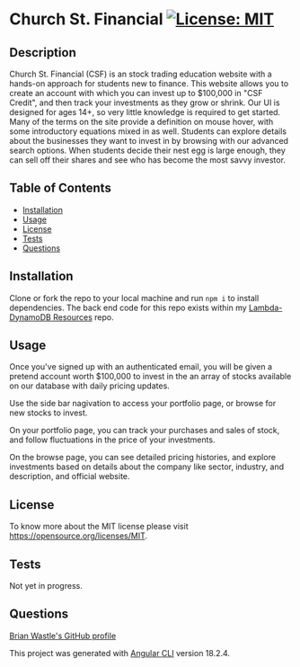 # Church St. Financial [![License: MIT](https://img.shields.io/badge/License-MIT-yellow.svg)](https://opensource.org/licenses/MIT)

## Description

Church St. Financial (CSF) is an stock trading education website with a hands-on approach for students new to finance. This website allows you to create an account with which you can invest up to $100,000 in "CSF Credit", and then track your investments as they grow or shrink. Our UI is designed for ages 14+, so very little knowledge is required to get started. Many of the terms on the site provide a definition on mouse hover, with some introductory equations mixed in as well. Students can explore details about the businesses they want to invest in by browsing with our advanced search options. When students decide their nest egg is large enough, they can sell off their shares and see who has become the most savvy investor.

## Table of Contents

- [Installation](#installation)
- [Usage](#usage)
- [License](#license)
- [Tests](#tests)
- [Questions](#questions)

## Installation

Clone or fork the repo to your local machine and run ```npm i``` to install dependencies. The back end code for this repo exists within my [Lambda-DynamoDB Resources](https://github.com/brian-wastle/Lambda-DynamoDB-Resources) repo.

## Usage

Once you've signed up with an authenticated email, you will be given a pretend account worth $100,000 to invest in the an array of stocks available on our database with daily pricing updates. 

Use the side bar nagivation to access your portfolio page, or browse for new stocks to invest. 

On your portfolio page, you can track your purchases and sales of stock, and follow fluctuations in the price of your investments. 

On the browse page, you can see detailed pricing histories, and explore investments based on details about the company like sector, industry, and description, and official website. 

## License

To know more about the MIT license please visit https://opensource.org/licenses/MIT.

## Tests

Not yet in progress.

## Questions

[Brian Wastle's GitHub profile](https://github.com/brian-wastle)

This project was generated with [Angular CLI](https://github.com/angular/angular-cli) version 18.2.4.

